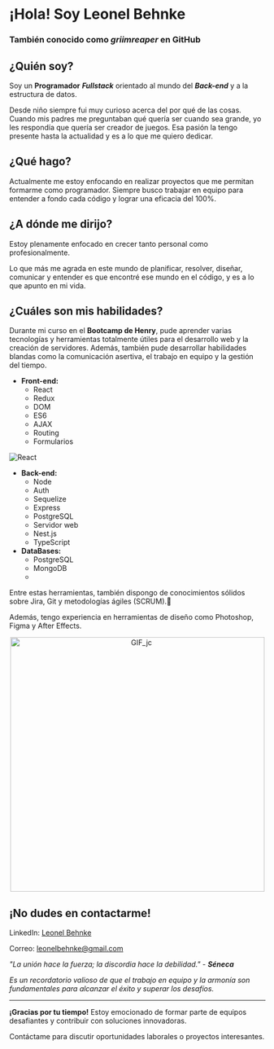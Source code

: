 # **¡Hola! Soy Leonel Behnke**
### También conocido como _griimreaper_ en GitHub

## **¿Quién soy?**
Soy un **Programador** ***Fullstack*** orientado al mundo del ***Back-end*** y a la estructura de datos.

Desde niño siempre fui muy curioso acerca del por qué de las cosas. Cuando mis padres me preguntaban qué quería ser cuando sea grande, yo les respondía que quería ser creador de juegos. Esa pasión la tengo presente hasta la actualidad y es a lo que me quiero dedicar.

## **¿Qué hago?**
Actualmente me estoy enfocando en realizar proyectos que me permitan formarme como programador. Siempre busco trabajar en equipo para entender a fondo cada código y lograr una eficacia del 100%.

## **¿A dónde me dirijo?**
Estoy plenamente enfocado en crecer tanto personal como profesionalmente.

Lo que más me agrada en este mundo de planificar, resolver, diseñar, comunicar y entender es que encontré ese mundo en el código, y es a lo que apunto en mi vida.

## **¿Cuáles son mis habilidades?**
Durante mi curso en el **Bootcamp de Henry**, pude aprender varias tecnologías y herramientas totalmente útiles para el desarrollo web y la creación de servidores. Además, también pude desarrollar habilidades blandas como la comunicación asertiva, el trabajo en equipo y la gestión del tiempo.

- **Front-end:**
  - React
  - Redux
  - DOM
  - ES6
  - AJAX
  - Routing
  - Formularios

<img src="https://banner2.cleanpng.com/20180720/zia/kisspng-react-javascript-library-web-development-vue-js-funding-icon-5b51604fbf7995.0841849115320597277843.jpg](https://upload.wikimedia.org/wikipedia/commons/thumb/a/a7/React-icon.svg/1200px-React-icon.svg.png" alt="React"/>

- **Back-end:**
  - Node
  - Auth
  - Sequelize
  - Express
  - PostgreSQL
  - Servidor web
  - Nest.js
  - TypeScript
- **DataBases:**
  - PostgreSQL
  - MongoDB
  - 

Entre estas herramientas, también dispongo de conocimientos sólidos sobre Jira, Git y metodologías ágiles (SCRUM).:rugby_football:

Además, tengo experiencia en herramientas de diseño como Photoshop, Figma y After Effects.

<p align="center">
  <img src="https://78.media.tumblr.com/69b74540b716c22f78bacdff91f02bf2/tumblr_inline_p80m8wJkm61r4kz8i_540.gif" alt="GIF_jc" width="500"/>
</p>

## ¡No dudes en contactarme!

LinkedIn: [Leonel Behnke](https://www.linkedin.com/in/leonelbehnkedev/)

Correo: [leonelbehnke@gmail.com](mailto:leonelbehnke@gmail.com)

*"La unión hace la fuerza; la discordia hace la debilidad."* - ***Séneca***

*Es un recordatorio valioso de que el trabajo en equipo y la armonía son fundamentales para alcanzar el éxito y superar los desafíos.*

---

**¡Gracias por tu tiempo!** Estoy emocionado de formar parte de equipos desafiantes y contribuir con soluciones innovadoras. 

Contáctame para discutir oportunidades laborales o proyectos interesantes.

